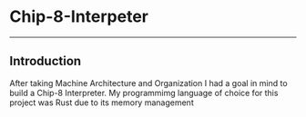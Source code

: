 # Chip-8-Interpeter
---
## Introduction
After taking Machine Architecture and Organization I had a goal in mind to build a Chip-8 Interpreter. My programmimg language of choice for this project was Rust due to its memory management 
